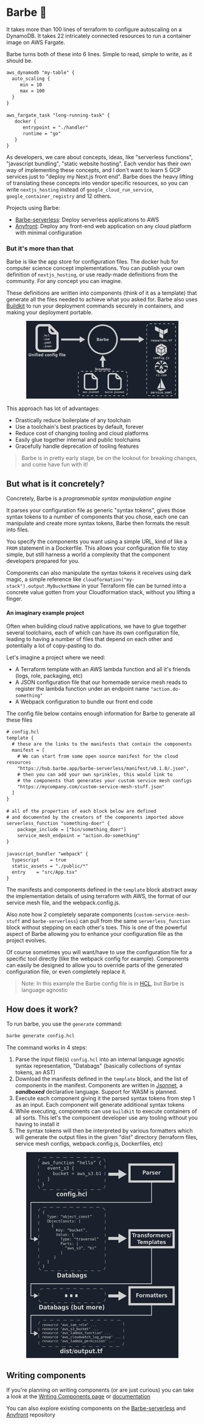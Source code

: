 # Barbe 🧔

It takes more than 100 lines of terraform to configure autoscaling on a DynamoDB.
It takes 22 intricately connected resources to run a container image on AWS Fargate.

Barbe turns both of these into 6 lines. Simple to read, simple to write, as it should be.
```hcl
aws_dynamodb "my-table" {
  auto_scaling {
     min = 10
     max = 100
  }
}

aws_fargate_task "long-running-task" {
   docker {
      entrypoint = "./handler"
      runtime = "go"
   }
}
```

As developers, we care about concepts, ideas, like "serverless functions", "javascript bundling", "static website hosting".
Each vendor has their own way of implementing these concepts, and I don't want to learn 5 GCP services just to "deploy my Next.js front end".
Barbe does the heavy lifting of translating these concepts into vendor specific resources, so you can write `nextjs_hosting` instead of `google_cloud_run_service`, `google_container_registry` and 12 others.

Projects using Barbe:
- [Barbe-serverless](https://github.com/Plenituz/barbe-serverless): Deploy serverless applications to AWS
- [Anyfront](https://github.com/Plenituz/anyfront): Deploy any front-end web application on any cloud platform with minimal configuration

### But it's more than that

Barbe is like the app store for configuration files. The docker hub for computer science concept implementations. 
You can publish your own definition of `nextjs_hosting`, or use ready-made definitions from the community.
For any concept you can imagine.

These definitions are written into components (think of it as a template) that generate all the files needed to achieve what you asked for. Barbe also uses [Buildkit](https://github.com/moby/buildkit) to run your deployment commands securely in containers, and making your deployment portable.

<p align="center">
  <img src="./readme_img_1.png" width="400" />
</p>

This approach has lot of advantages:
- Drastically reduce boilerplate of any toolchain
- Use a toolchain's best practices by default, forever
- Reduce cost of changing tooling and cloud platforms
- Easily glue together internal and public toolchains
- Gracefully handle deprecation of tooling features

> Barbe is in pretty early stage, be on the lookout for breaking changes, and come have fun with it!

## But what is it concretely?

Concretely, Barbe is a _programmable syntax manipulation engine_

It parses your configuration file as generic "syntax tokens", gives those syntax tokens to a number of components that you chose, 
each one can manipulate and create more syntax tokens, Barbe then formats the result into files.

You specify the components you want using a simple URL, kind of like a `FROM` statement in a Dockerfile.
This allows your configuration file to stay simple, but still harness a world a complexity that the component developers prepared for you.

Components can also manipulate the syntax tokens it receives using dark magic, a simple reference like `cloudformation("my-stack").output.MyBucketName` in your Terraform file can be turned
into a concrete value gotten from your Cloudformation stack, without you lifting a finger.

#### An imaginary example project

Often when building cloud native applications, we have to glue together several toolchains, 
each of which can have its own configuration file, leading to having a number of files that depend on each other and 
potentially a lot of copy-pasting to do.

Let's imagine a project where we need:
 - A Terraform template with an AWS lambda function and all it's friends (logs, role, packaging, etc)
 - A JSON configuration file that our homemade service mesh reads to register the lambda function under an endpoint name `"action.do-something"`
 - A Webpack configuration to bundle our front end code

The config file below contains enough information for Barbe to generate all these files
```hcl
# config.hcl
template {
  # these are the links to the manifests that contain the components
  manifest = [
    # We can start from some open source manifest for the cloud resources
    "https://hub.barbe.app/barbe-serverless/manifest/v0.1.0/.json",
    # then you can add your own sprinkles, this would link to
    # the components that generates your custom service mesh configs
    "https://mycompany.com/custom-service-mesh-stuff.json"
  ]
}

# all of the properties of each block below are defined 
# and documented by the creators of the components imported above
serverless_function "something-doer" {
    package_include = ["bin/something_doer"]
    service_mesh_endpoint = "action.do-something"
}

javascript_bundler "webpack" {
  typescript    = true
  static_assets = "./public/*"
  entry    = "src/App.tsx"
}
```

The manifests and components defined in the `template` block abstract away the implementation details of using terraform with AWS, the format of our service mesh file, and the webpack.config.js. 

Also note how 2 completely separate components (`custom-service-mesh-stuff` and `barbe-serverless`) can pull from the same 
`serverless_function` block without stepping on each other's toes. 
This is one of the powerful aspect of Barbe allowing you to enhance your configuration file as the project evolves.

Of course sometimes you will want/have to use the configuration file for a specific tool directly (like the webpack config for example).
Components can easily be designed to allow you to override parts of the generated configuration file, or even completely replace it.

> Note: In this example the Barbe config file is in [HCL](https://github.com/hashicorp/hcl), but Barbe is language agnostic

## How does it work?

To run barbe, you use the `generate` command: 
```bash
barbe generate config.hcl
```

The command works in 4 steps:

1. Parse the input file(s) `config.hcl` into an internal language agnostic syntax representation, "Databags" (basically collections of syntax tokens, an AST)
2. Download the manifests defined in the `template` block, and the list of components in the manifest. Components are written in [Jsonnet](https://jsonnet.org/), a **_sandboxed_** declarative language. Support for WASM is planned.
3. Execute each component giving it the parsed syntax tokens from step 1 as an input. Each component will generate additional syntax tokens
4. While executing, components can use `buildkit` to execute containers of all sorts. This let's the component developer use any tooling without you having to install it
5. The syntax tokens will then be interpreted by various formatters which will generate the output files in the given "dist" directory (terraform files, service mesh configs, webpack.config.js, Dockerfiles, etc)

<p align="center">
  <img src="./readme_img_2.png" width="400" />
</p>

## Writing components

If you're planning on writing components (or are just curious) you can take a look at the [Writing Components page](./docs/writing-components.md) or [documentation](./docs/README.md)

You can also explore existing components on the [Barbe-serverless](https://github.com/Plenituz/barbe-serverless) and [Anyfront](https://github.com/Plenituz/anyfront) repository